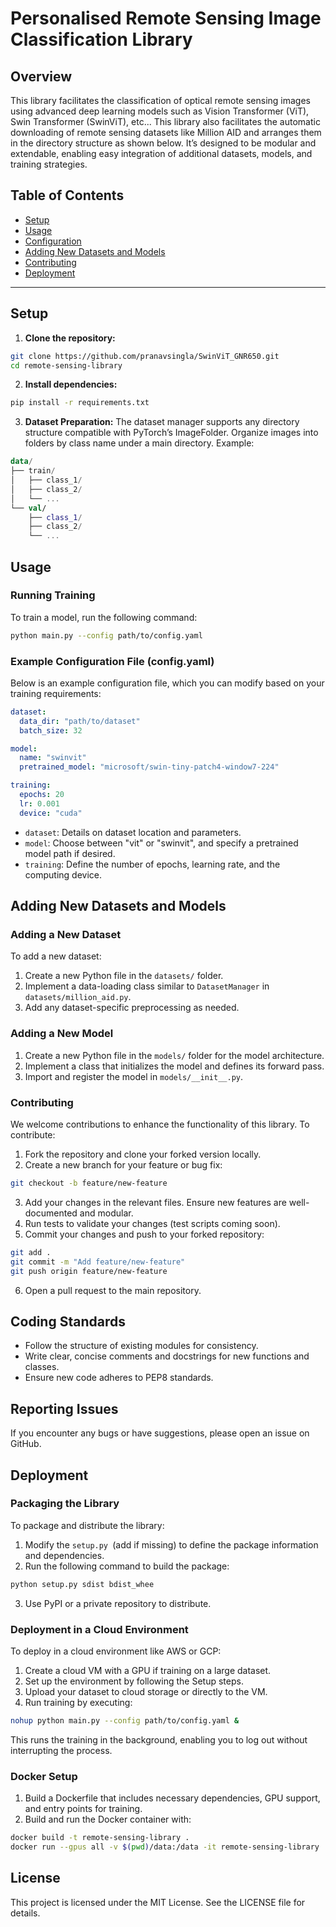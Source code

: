 # Personalised Remote Sensing Image Classification Library

## Overview
This library facilitates the classification of optical remote sensing images using advanced deep learning models such as Vision Transformer (ViT), Swin Transformer (SwinViT), etc... This library also facilitates the automatic downloading of remote sensing datasets like Million AID and arranges them in the directory structure as shown below. It’s designed to be modular and extendable, enabling easy integration of additional datasets, models, and training strategies.

## Table of Contents
- [Setup](#setup)
- [Usage](#usage)
- [Configuration](#configuration)
- [Adding New Datasets and Models](#adding-new-datasets-and-models)
- [Contributing](#contributing)
- [Deployment](#deployment)

---

## Setup

1. **Clone the repository:**
```bash
git clone https://github.com/pranavsingla/SwinViT_GNR650.git
cd remote-sensing-library
```

2. **Install dependencies:**
```bash
pip install -r requirements.txt
```

3. **Dataset Preparation:**
The dataset manager supports any directory structure compatible with PyTorch’s ImageFolder. Organize images into folders by class name under a main directory.
Example:
```kotlin
data/
├── train/
│   ├── class_1/
│   ├── class_2/
│   └── ...
└── val/
    ├── class_1/
    ├── class_2/
    └── ...
```

## Usage
### Running Training
To train a model, run the following command:
```bash
python main.py --config path/to/config.yaml
```
### Example Configuration File (config.yaml)
Below is an example configuration file, which you can modify based on your training requirements:
```yaml
dataset:
  data_dir: "path/to/dataset"
  batch_size: 32

model:
  name: "swinvit"
  pretrained_model: "microsoft/swin-tiny-patch4-window7-224"

training:
  epochs: 20
  lr: 0.001
  device: "cuda"
```
* ```dataset```: Details on dataset location and parameters.
* ```model```: Choose between "vit" or "swinvit", and specify a pretrained model path if desired.
* ```training```: Define the number of epochs, learning rate, and the computing device.

## Adding New Datasets and Models
### Adding a New Dataset
To add a new dataset:

1. Create a new Python file in the ```datasets/``` folder.
2. Implement a data-loading class similar to ```DatasetManager``` in ```datasets/million_aid.py```.
3. Add any dataset-specific preprocessing as needed.

### Adding a New Model
1. Create a new Python file in the ```models/``` folder for the model architecture.
2. Implement a class that initializes the model and defines its forward pass.
3. Import and register the model in ```models/__init__.py```.

### Contributing
We welcome contributions to enhance the functionality of this library. To contribute:

1. Fork the repository and clone your forked version locally.
2. Create a new branch for your feature or bug fix:
```bash
git checkout -b feature/new-feature
```
3. Add your changes in the relevant files. Ensure new features are well-documented and modular.
4. Run tests to validate your changes (test scripts coming soon).
5. Commit your changes and push to your forked repository:
```bash
git add .
git commit -m "Add feature/new-feature"
git push origin feature/new-feature
```
6. Open a pull request to the main repository.

## Coding Standards
* Follow the structure of existing modules for consistency.
* Write clear, concise comments and docstrings for new functions and classes.
* Ensure new code adheres to PEP8 standards.

## Reporting Issues
If you encounter any bugs or have suggestions, please open an issue on GitHub.

## Deployment
### Packaging the Library
To package and distribute the library:

1. Modify the ```setup.py ```(add if missing) to define the package information and dependencies.
2. Run the following command to build the package:
```bash
python setup.py sdist bdist_whee
```
3. Use PyPI or a private repository to distribute.

### Deployment in a Cloud Environment
To deploy in a cloud environment like AWS or GCP:

1. Create a cloud VM with a GPU if training on a large dataset.
2. Set up the environment by following the Setup steps.
3. Upload your dataset to cloud storage or directly to the VM.
4. Run training by executing:
```bash
nohup python main.py --config path/to/config.yaml &
```
This runs the training in the background, enabling you to log out without interrupting the process.

### Docker Setup
1. Build a Dockerfile that includes necessary dependencies, GPU support, and entry points for training.
2. Build and run the Docker container with:
```bash
docker build -t remote-sensing-library .
docker run --gpus all -v $(pwd)/data:/data -it remote-sensing-library
```
## License
This project is licensed under the MIT License. See the LICENSE file for details.
